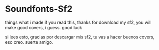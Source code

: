 # Soundfonts-Sf2
things what i made
if you read this, thanks for download my sf2, you will make good covers, i guess.
good luck




si lees esto, gracias por descargar mis sf2, tu vas a hacer buenos covers, eso creo.
suerte amigo.

